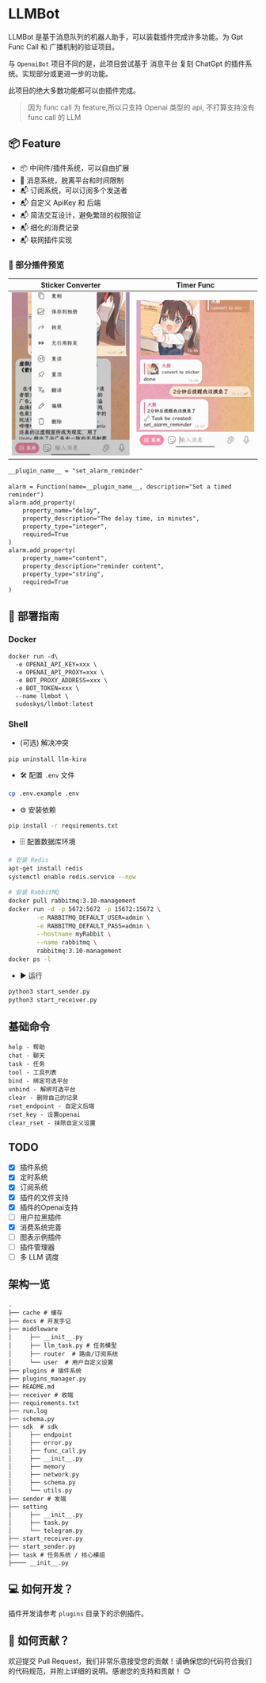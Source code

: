 # LLMBot

LLMBot 是基于消息队列的机器人助手，可以装载插件完成许多功能。为 Gpt Func Call 和 广播机制的验证项目。

与 `OpenaiBot` 项目不同的是，此项目尝试基于 消息平台 复刻 ChatGpt 的插件系统。实现部分或更进一步的功能。

此项目的绝大多数功能都可以由插件完成。

> 因为 func call 为 feature,所以只支持 Openai 类型的 api, 不打算支持没有 func call 的 LLM

## 📦 Feature

- 📦 中间件/插件系统，可以自由扩展
- 📝 消息系统，脱离平台和时间限制
- 📬 订阅系统，可以订阅多个发送者
- 📬 自定义 ApiKey 和 后端
- 📬 简洁交互设计，避免繁琐的权限验证
- 📬 细化的消费记录
- 📬 联网插件实现

### 🧀 部分插件预览

| Sticker Converter                   | Timer Func                      |
|-------------------------------------|---------------------------------|
| ![sticker](./docs/sticker_func.gif) | ![timer](./docs/timer_func.gif) |

```python3
__plugin_name__ = "set_alarm_reminder"

alarm = Function(name=__plugin_name__, description="Set a timed reminder")
alarm.add_property(
    property_name="delay",
    property_description="The delay time, in minutes",
    property_type="integer",
    required=True
)
alarm.add_property(
    property_name="content",
    property_description="reminder content",
    property_type="string",
    required=True
)
```

## 📝 部署指南

### Docker

```shell
docker run -d\
  -e OPENAI_API_KEY=xxx \
  -e OPENAI_API_PROXY=xxx \
  -e BOT_PROXY_ADDRESS=xxx \
  -e BOT_TOKEN=xxx \
  --name llmbot \
  sudoskys/llmbot:latest
```

### Shell

- (可选) 解决冲突

`pip uninstall llm-kira`

- 🛠 配置 `.env` 文件

```bash
cp .env.example .env
```

- ⚙️ 安装依赖

```bash
pip install -r requirements.txt
```

- 🗄 配置数据库环境

```bash
# 安装 Redis
apt-get install redis
systemctl enable redis.service --now
```

```bash
# 安装 RabbitMQ
docker pull rabbitmq:3.10-management
docker run -d -p 5672:5672 -p 15672:15672 \
        -e RABBITMQ_DEFAULT_USER=admin \
        -e RABBITMQ_DEFAULT_PASS=admin \
        --hostname myRabbit \
        --name rabbitmq \
        rabbitmq:3.10-management 
docker ps -l
```  

- ▶️ 运行

```bash
python3 start_sender.py
python3 start_receiver.py

```

## 基础命令

```shell
help - 帮助
chat - 聊天
task - 任务
tool - 工具列表
bind - 绑定可选平台
unbind - 解绑可选平台
clear - 删除自己的记录
rset_endpoint - 自定义后端
rset_key - 设置openai
clear_rset - 抹除自定义设置

```

## TODO

- [x] 插件系统
- [x] 定时系统
- [x] 订阅系统
- [x] 插件的文件支持
- [x] 插件的Openai支持
- [ ] 用户拉黑插件
- [x] 消费系统完善
- [ ] 图表示例插件
- [ ] 插件管理器
- [ ] 多 LLM 调度

## 架构一览

````
.
├── cache # 缓存
├── docs # 开发手记
├── middleware
│     ├── __init__.py
│     ├── llm_task.py # 任务模型
│     ├── router  # 路由/订阅系统
│     └── user  # 用户自定义设置
├── plugins # 插件系统
├── plugins_manager.py
├── README.md
├── receiver # 收端
├── requirements.txt
├── run.log
├── schema.py
├── sdk  # sdk
│     ├── endpoint
│     ├── error.py
│     ├── func_call.py
│     ├── __init__.py
│     ├── memory
│     ├── network.py
│     ├── schema.py
│     └── utils.py
├── sender # 发端
├── setting
│     ├── __init__.py
│     ├── task.py
│     └── telegram.py
├── start_receiver.py
├── start_sender.py
├── task # 任务系统 / 核心模组
├──── __init__.py
````

## 💻 如何开发？

插件开发请参考 `plugins` 目录下的示例插件。

## 🤝 如何贡献？

欢迎提交 Pull Request，我们非常乐意接受您的贡献！请确保您的代码符合我们的代码规范，并附上详细的说明。感谢您的支持和贡献！ 😊
